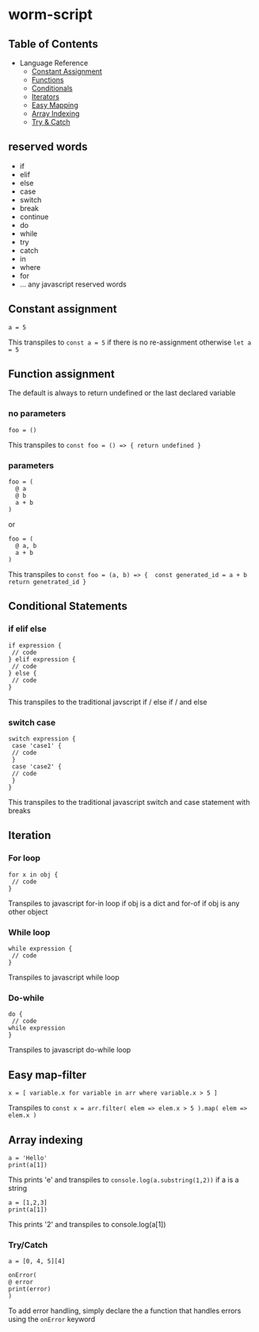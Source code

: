 # worm-script
## Table of Contents
* Language Reference
  * [Constant Assignment](#constant)
  * [Functions](#functions)
  * [Conditionals](#conditional)
  * [Iterators](#iterator)
  * [Easy Mapping](#easymap)
  * [Array Indexing](#index)
  * [Try & Catch](#try)

## reserved words
- if
- elif
- else
- case
- switch
- break
- continue
- do
- while
- try
- catch
- in
- where
- for
- ... any javascript reserved words

## Constant assignment <a name="constant"/>
```
a = 5
```
This transpiles to `const a = 5` if there is no re-assignment otherwise `let a  = 5`

## Function assignment <a name="functions"/>
The default is always to return undefined or the last declared variable
### no parameters
```
foo = ()
```
This transpiles to `const foo = () => { return undefined }`
### parameters
```
foo = (
  @ a
  @ b
  a + b
)
```
or
```
foo = (
  @ a, b
  a + b
)
```
This transpiles to 
`const foo = (a, b) => { 
  const generated_id = a + b
  return genetrated_id
 }`
## Conditional Statements <a name="conditional"/>
### if elif else
```
if expression {
 // code
} elif expression {
 // code
} else {
 // code
}
```
This transpiles to the traditional javscript if / else if / and else
### switch case
```
switch expression {
 case 'case1' {
 // code
 }
 case 'case2' {
 // code
 }
}
```
This transpiles to the traditional javascript switch and case statement with breaks
## Iteration <a name="iterator"/>
### For loop
```
for x in obj {
 // code
}
```
Transpiles to javascript for-in loop if obj is a dict and for-of if obj is any other object
### While loop
```
while expression {
 // code
}
```
Transpiles to javascript while loop
### Do-while
```
do {
 // code 
while expression
}
```
Transpiles to javascript do-while loop
## Easy map-filter <a name="easymap"/>
```
x = [ variable.x for variable in arr where variable.x > 5 ]
```
Transpiles to `const x = arr.filter( elem => elem.x > 5 ).map( elem => elem.x )`
## Array indexing <a name="index"/>
```
a = 'Hello'
print(a[1])
```
This prints 'e' and transpiles to `console.log(a.substring(1,2))` if a is a string
```
a = [1,2,3]
print(a[1])
```
This prints '2' and transpiles to console.log(a[1])
### Try/Catch <a name="try"/>
```
a = [0, 4, 5][4]

onError(
@ error
print(error)
)

```
To add error handling, simply declare the a function that handles errors using the `onError` keyword
